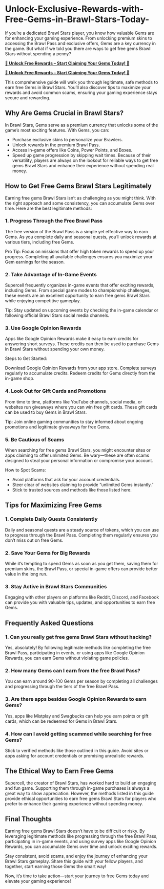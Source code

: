 # Unlock-Exclusive-Rewards-with-Free-Gems-in-Brawl-Stars-Today-
If you’re a dedicated Brawl Stars player, you know how valuable Gems are for enhancing your gaming experience. From unlocking premium skins to accessing the Brawl Pass and exclusive offers, Gems are a key currency in the game. But what if we told you there are ways to get free gems Brawl Stars without spending a penny?

**[💎 Unlock Free Rewards – Start Claiming Your Gems Today! 🌟](https://givxo.com/brawl-stars/)**

**[💎 Unlock Free Rewards – Start Claiming Your Gems Today! 🌟](https://givxo.com/brawl-stars/)**

This comprehensive guide will walk you through legitimate, safe methods to earn free Gems in Brawl Stars. You’ll also discover tips to maximize your rewards and avoid common scams, ensuring your gaming experience stays secure and rewarding.

## Why Are Gems Crucial in Brawl Stars?
In Brawl Stars, Gems serve as a premium currency that unlocks some of the game’s most exciting features. With Gems, you can:

- Purchase exclusive skins to personalize your Brawlers.
- Unlock rewards in the premium Brawl Pass.
- Access in-game offers like Coins, Power Points, and Boxes.
- Speed up game progression by skipping wait times.
Because of their versatility, players are always on the lookout for reliable ways to get free gems Brawl Stars and enhance their experience without spending real money.

## How to Get Free Gems Brawl Stars Legitimately
Earning free gems Brawl Stars isn’t as challenging as you might think. With the right approach and some consistency, you can accumulate Gems over time. Here are the best legitimate methods:

### 1. Progress Through the Free Brawl Pass
The free version of the Brawl Pass is a simple yet effective way to earn Gems. As you complete daily and seasonal quests, you’ll unlock rewards at various tiers, including free Gems.

Pro Tip: Focus on missions that offer high token rewards to speed up your progress. Completing all available challenges ensures you maximize your Gem earnings for the season.

### 2. Take Advantage of In-Game Events
Supercell frequently organizes in-game events that offer exciting rewards, including Gems. From special game modes to championship challenges, these events are an excellent opportunity to earn free gems Brawl Stars while enjoying competitive gameplay.

Tip: Stay updated on upcoming events by checking the in-game calendar or following official Brawl Stars social media channels.

### 3. Use Google Opinion Rewards
Apps like Google Opinion Rewards make it easy to earn credits for answering short surveys. These credits can then be used to purchase Gems in Brawl Stars without spending your own money.

Steps to Get Started:

Download Google Opinion Rewards from your app store.
Complete surveys regularly to accumulate credits.
Redeem credits for Gems directly from the in-game shop.
### 4. Look Out for Gift Cards and Promotions
From time to time, platforms like YouTube channels, social media, or websites run giveaways where you can win free gift cards. These gift cards can be used to buy Gems in Brawl Stars.

Tip: Join online gaming communities to stay informed about ongoing promotions and legitimate giveaways for free Gems.

### 5. Be Cautious of Scams
When searching for free gems Brawl Stars, you might encounter sites or apps claiming to offer unlimited Gems. Be wary—these are often scams designed to steal your personal information or compromise your account.

How to Spot Scams:

- Avoid platforms that ask for your account credentials.
- Steer clear of websites claiming to provide “unlimited Gems instantly.”
- Stick to trusted sources and methods like those listed here.

## Tips for Maximizing Free Gems
### 1. Complete Daily Quests Consistently
Daily and seasonal quests are a steady source of tokens, which you can use to progress through the Brawl Pass. Completing them regularly ensures you don’t miss out on free Gems.

### 2. Save Your Gems for Big Rewards
While it’s tempting to spend Gems as soon as you get them, saving them for premium skins, the Brawl Pass, or special in-game offers can provide better value in the long run.

### 3. Stay Active in Brawl Stars Communities
Engaging with other players on platforms like Reddit, Discord, and Facebook can provide you with valuable tips, updates, and opportunities to earn free Gems.

## Frequently Asked Questions
### 1. Can you really get free gems Brawl Stars without hacking?
Yes, absolutely! By following legitimate methods like completing the free Brawl Pass, participating in events, or using apps like Google Opinion Rewards, you can earn Gems without violating game policies.

### 2. How many Gems can I earn from the free Brawl Pass?
You can earn around 90-100 Gems per season by completing all challenges and progressing through the tiers of the free Brawl Pass.

### 3. Are there apps besides Google Opinion Rewards to earn Gems?
Yes, apps like Mistplay and Swagbucks can help you earn points or gift cards, which can be redeemed for Gems in Brawl Stars.

### 4. How can I avoid getting scammed while searching for free Gems?
Stick to verified methods like those outlined in this guide. Avoid sites or apps asking for account credentials or promising unrealistic rewards.

## The Ethical Way to Earn Free Gems
Supercell, the creator of Brawl Stars, has worked hard to build an engaging and fun game. Supporting them through in-game purchases is always a great way to show appreciation. However, the methods listed in this guide provide ethical opportunities to earn free gems Brawl Stars for players who prefer to enhance their gaming experience without spending money.

## Final Thoughts
Earning free gems Brawl Stars doesn’t have to be difficult or risky. By leveraging legitimate methods like progressing through the free Brawl Pass, participating in in-game events, and using survey apps like Google Opinion Rewards, you can accumulate Gems over time and unlock exciting rewards.

Stay consistent, avoid scams, and enjoy the journey of enhancing your Brawl Stars gameplay. Share this guide with your fellow players, and together, start earning those Gems the smart way!

Now, it’s time to take action—start your journey to free Gems today and elevate your gaming experience!
